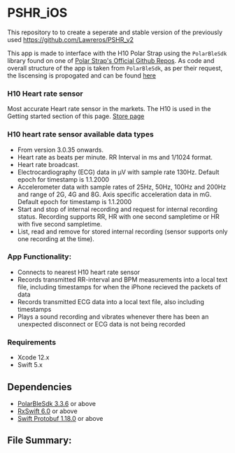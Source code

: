 # PSHR_iOS

This repository to to create a seperate and stable version of the previously used https://github.com/Lawreros/PSHR_v2 

This app is made to interface with the H10 Polar Strap using the `PolarBleSdk` library found on one of [Polar Strap's Official Github Repos](https://github.com/polarofficial/polar-ble-sdk).
As code and overall structure of the app is taken from `PolarBleSdk`, as per their request, the liscensing is propogated and can be found [here](https://github.com/Lawreros/PSHR_iOS/blob/main/ThirdPartySoftwareListing.txt)

### H10 Heart rate sensor
Most accurate Heart rate sensor in the markets. The H10 is used in the Getting started section of this page. 
[Store page](https://www.polar.com/en/products/accessories/H10_heart_rate_sensor)

### H10 heart rate sensor available data types
* From version 3.0.35 onwards. 
* Heart rate as beats per minute. RR Interval in ms and 1/1024 format.
* Heart rate broadcast.
* Electrocardiography (ECG) data in µV with sample rate 130Hz. Default epoch for timestamp is 1.1.2000
* Accelerometer data with sample rates of 25Hz, 50Hz, 100Hz and 200Hz and range of 2G, 4G and 8G. Axis specific acceleration data in mG. Default epoch for timestamp is 1.1.2000
* Start and stop of internal recording and request for internal recording status. Recording supports RR, HR with one second sampletime or HR with five second sampletime.
* List, read and remove for stored internal recording (sensor supports only one recording at the time).

### App Functionality:
* Connects to nearest H10 heart rate sensor
* Records transmitted RR-interval and BPM measurements into a local text file, including timestamps for when the iPhone recieved the packets of data
* Records transmitted ECG data into a local text file, also including timestamps
* Plays a sound recording and vibrates whenever there has been an unexpected disconnect or ECG data is not being recorded

### Requirements
* Xcode 12.x
* Swift 5.x
## Dependencies
*  [PolarBleSdk 3.3.6](https://github.com/polarofficial/polar-ble-sdk) or above
*  [RxSwift 6.0](https://github.com/ReactiveX/RxSwift) or above
*  [Swift Protobuf 1.18.0](https://github.com/apple/swift-protobuf) or above


## File Summary:
```



```
